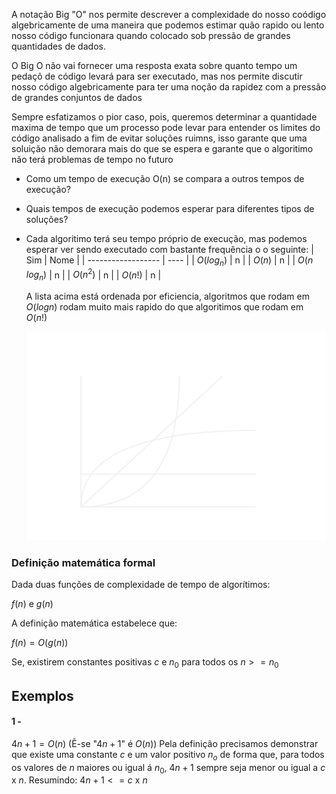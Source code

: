 A notação Big "O" nos permite descrever a complexidade do nosso coódigo algebricamente de uma maneira que podemos estimar quão rapido ou lento nosso código funcionara quando colocado sob pressão de grandes quantidades de dados.

O Big O não vai fornecer uma resposta exata sobre quanto tempo um pedaçõ de código levará para ser executado, mas nos permite discutir nosso código algebricamente para ter uma noção da rapidez com a pressão de grandes conjuntos de dados

Sempre esfatizamos o pior caso, pois, queremos determinar a quantidade maxima de tempo que um processo pode levar para entender os limites do código analisado a fim de evitar soluções ruimns, isso garante que uma soluição não demorara mais do que se espera e garante que o algoritimo não terá problemas de tempo no futuro

- Como um tempo de execução O(n) se compara a outros tempos de execução?
- Quais tempos de execução podemos esperar para diferentes tipos de soluções?
- Cada algoritimo terá seu tempo próprio de execução, mas podemos esperar ver sendo executado com bastante frequência o o seguinte: 
  | Sim                | Nome |
  | ------------------ | ---- |
  | $O(log_n)$         | n    |
  | $O(n)$             | n    |
  | $O(n\text{ }log_n)$ | n    |
  | $O(n^2)$           | n    |
  | $O(n!)$            | n    |
  
  A lista acima está ordenada por eficiencia, algoritmos que rodam em $O(logn)$ rodam muito mais rapido do que algoritimos que rodam em $O(n!)$
  
  ![](../diagramas/GraficoAlg1.svg)
  
### Definição matemática formal
Dada duas funções de complexidade de tempo de algorítimos:

$f(n)\text{ e }g(n)$

A definição matemática estabelece que:

$f(n)=O(g(n))$

Se, existirem constantes positivas $c\text{ e }n_0$ para todos os $n>=n_0$

## Exemplos
#### 1 -
$4n+1=O(n)$
(Ẽ-se "$4n+1$" é $O(n)$)
Pela definição precisamos demonstrar que existe uma constante $c$ e um valor positivo $n_o$ de forma que, para todos os valores de $n$ maiores ou igual á $n_0$, $4n+1$ sempre seja menor ou igual a $c \text{ x } n$. 
Resumindo:
$4n+1 <= c \text{ x } n$ 